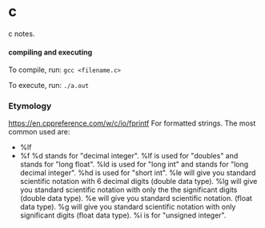 # c
c notes.

#### compiling and executing
To compile, run: `gcc <filename.c>`

To execute, run: `./a.out`

### Etymology
https://en.cppreference.com/w/c/io/fprintf
For formatted strings.
The most common used are:
* %lf
* %f
%d stands for "decimal integer".
%lf is used for "doubles" and stands for "long float".
%ld is used for "long int" and stands for "long decimal integer".
%hd is used for "short int".
%le will give you standard scientific notation with 6 decimal digits (double data type).
%lg will give you standard scientific notation with only the the significant digits (double data type).
%e will give you standard scientific notation. (float data type).
%g will give you standard scientific notation with only significant digits (float data type).
%i is for "unsigned integer".